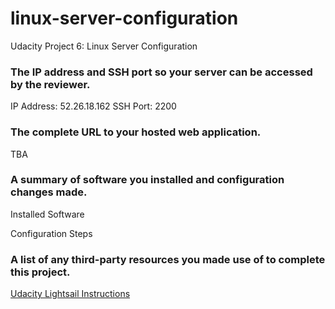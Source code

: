 # linux-server-configuration
Udacity Project 6: Linux Server Configuration

### The IP address and SSH port so your server can be accessed by the reviewer.
IP Address: 52.26.18.162
SSH Port: 2200

### The complete URL to your hosted web application.
TBA

### A summary of software you installed and configuration changes made.
Installed Software


Configuration Steps


### A list of any third-party resources you made use of to complete this project.
[Udacity Lightsail Instructions](https://classroom.udacity.com/nanodegrees/nd004/parts/ab002e9a-b26c-43a4-8460-dc4c4b11c379/modules/357367901175462/lessons/3573679011239847/concepts/c4cbd3f2-9adb-45d4-8eaf-b5fc89cc606e)
